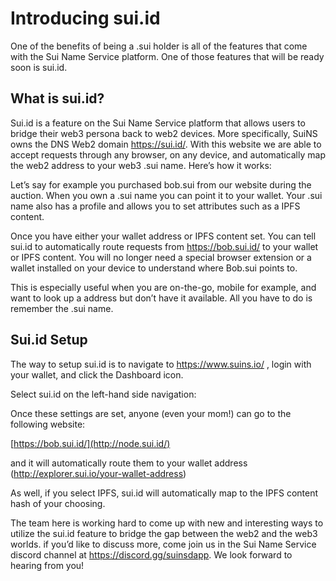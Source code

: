 # Introducing sui.id

One of the benefits of being a .sui holder is all of the features that come with the Sui Name Service platform. One of those features that will be ready soon is sui.id.

## What is sui.id?

Sui.id is a feature on the Sui Name Service platform that allows users to bridge their web3 persona back to web2 devices. More specifically, SuiNS owns the DNS Web2 domain https://sui.id/. With this website we are able to accept requests through any browser, on any device, and automatically map the web2 address to your web3 .sui name. Here’s how it works:

Let’s say for example you purchased bob.sui from our website during the auction. When you own a .sui name you can point it to your wallet. Your .sui name also has a profile and allows you to set attributes such as a IPFS content.

Once you have either your wallet address or IPFS content set. You can tell sui.id to automatically route requests from https://bob.sui.id/ to your wallet or IPFS content. You will no longer need a special browser extension or a wallet installed on your device to understand where Bob.sui points to.

This is especially useful when you are on-the-go, mobile for example, and want to look up a address but don’t have it available. All you have to do is remember the .sui name.

## Sui.id Setup

The way to setup sui.id is to navigate to https://www.suins.io/ , login with your wallet, and click the Dashboard icon.

Select sui.id on the left-hand side navigation:

Once these settings are set, anyone (even your mom!) can go to the following website:

[https://bob.sui.id/](http://node.sui.id/)

and it will automatically route them to your wallet address (http://explorer.sui.io/your-wallet-address)

As well, if you select IPFS, sui.id will automatically map to the IPFS content hash of your choosing.

The team here is working hard to come up with new and interesting ways to utilize the sui.id feature to bridge the gap between the web2 and the web3 worlds. if you’d like to discuss more, come join us in the Sui Name Service discord channel at https://discord.gg/suinsdapp. We look forward to hearing from you!

